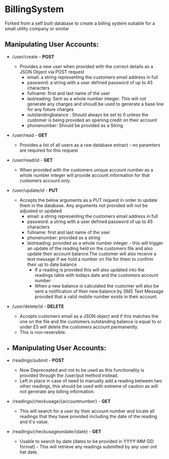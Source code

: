 # BillingSystem
Forked from a self built database to create a billing system suitable for a small utility company or similar


## Manipulating User Accounts:
* /user/create - **POST**
  * Provides a new user when provided with the correct details as a JSON Object via POST request
    * email: a string representing the customers email address in full
    * password: a string with a user defined password of up to 45 characters
    * fullname: first and last name of the user 
    * lastreading: Sent as a whole number integer. This will not generate any charges and shoudl be used to generate a base line for any future charges
    * outstandingbalance : Should always be set to 0 unless the customer is being provided an opening credit on their account
    * phonenumber: Should be provided as a String


* /user/read - **GET**
  * Provides a list of all users as a raw database extract - no paramters are required for this request
* /user/read/id - **GET**
  * When provided with the customers unique account number as a whole number integer will provide account information for that customers account only.

  
* /user/update/id - **PUT**
  * Accepts the below arguments as a PUT request in order to update them in the database. Any arguments not provided will not be adjusted or updated
    * email: a string representing the customers email address in full
    * password: a string with a user defined password of up to 45 characters
    * fullname: first and last name of the user 
    * phonenumber: provided as a string
    * lastreading: provided as a whole number integer - this will trigger an update of the reading held on the customers file and also update their account balance.The customer will also receive a text message if we hold a number on file for them to confirm their up to date balance
      * If a reading is provided this will also updated into the readings table with todays date and the customers account number
      * When a new balance is calculated the customer will also be sent a notification of their new balance by SMS Text Message provided that a valid mobile number exists in their account.
    
    
* /user/delete/id - **DELETE**
  * Accepts customers email as a JSON object and if this matches the one on the file and the customers outstanding balance is equal to or under £5 will delete the customers account permanently.
  * This is non-reversible.




* ## Manipulating User Accounts:
* /readings/submit - **POST**
  * Now Depreceated and not to be used as this functionality is provided through the /user/put method instead.
  * Left in place in case of need to manually add a reading between two other readings, this should be used with extreme of caution as will not generate any billing information.


* /readings/checkusage/{accountnumber} - **GET**
  * This will search for a user by their account number and locate all readings that they have provided including the date of the reading and it's value.


* /readings/checkusageondate/{date} - **GET**
  * Usable to search by date (dates to be provided in YYYY-MM-DD format) - This will retrieve any readings submitted by any user ont hat date.
  